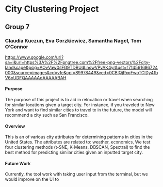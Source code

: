 # City Clustering Project
## Group 7
### Claudia Kuczun, Eva Gorzkiewicz, Samantha Nagel, Tom O’Connor

https://www.google.com/url?sa=i&url=https%3A%2F%2Fpngtree.com%2Ffree-png-vectors%2Fcity-landscape&psig=AOvVaw0sFG9TDBUdLnswVPvAK4yr&ust=1714591686724000&source=images&cd=vfe&opi=89978449&ved=0CBIQjRxqFwoTCIDy4fbV6oUDFQAAAAAdAAAAABAH


#### Purpose
The purpose of this project is to aid in relocation or travel when searching for similar locations given a target city. 
For instance, if you traveled to New York and want to find similar cities to travel to in the future, the model will recommend a city such as San Francisco.

#### Overview
This is an of various city attributes for determining patterns in cities in the United States.
The attributes are related to: weather, economics, 
We test four clustering methods (t-SNE, K-Means, DBSCAN, Spectral) to find the best method for predicting similar cities given an inputted target city.

#### Future Work
Currently, the tool work with taking user input from the terminal, but we would improve on the UI to 

